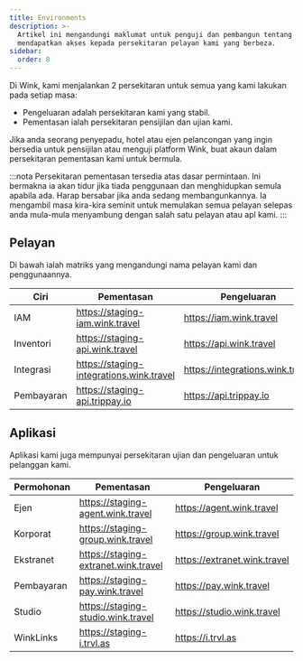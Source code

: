 ```yaml
---
title: Environments
description: >-
  Artikel ini mengandungi maklumat untuk penguji dan pembangun tentang cara
  mendapatkan akses kepada persekitaran pelayan kami yang berbeza.
sidebar:
  order: 8
---
```

Di Wink, kami menjalankan 2 persekitaran untuk semua yang kami lakukan pada setiap masa:

* Pengeluaran adalah persekitaran kami yang stabil.
* Pementasan ialah persekitaran pensijilan dan ujian kami.

Jika anda seorang penyepadu, hotel atau ejen pelancongan yang ingin bersedia untuk pensijilan atau menguji platform Wink, buat akaun dalam persekitaran pementasan kami untuk bermula.

:::nota
Persekitaran pementasan tersedia atas dasar permintaan. Ini bermakna ia akan tidur jika tiada penggunaan dan menghidupkan semula apabila ada. Harap bersabar jika anda sedang membangunkannya. Ia mengambil masa kira-kira seminit untuk memulakan semua pelayan selepas anda mula-mula menyambung dengan salah satu pelayan atau apl kami.
:::

## Pelayan

Di bawah ialah matriks yang mengandungi nama pelayan kami dan penggunaannya.

| Ciri | Pementasan | Pengeluaran
| ------- | ------- | ---------- |
| IAM | https://staging-iam.wink.travel | https://iam.wink.travel |
| Inventori | https://staging-api.wink.travel | https://api.wink.travel |
| Integrasi | https://staging-integrations.wink.travel | https://integrations.wink.travel |
| Pembayaran | https://staging-api.trippay.io | https://api.trippay.io |

## Aplikasi

Aplikasi kami juga mempunyai persekitaran ujian dan pengeluaran untuk pelanggan kami.

| Permohonan | Pementasan | Pengeluaran
| ------- | ------- | ---------- |
| Ejen | https://staging-agent.wink.travel | https://agent.wink.travel |
| Korporat | https://staging-group.wink.travel | https://group.wink.travel |
| Ekstranet | https://staging-extranet.wink.travel | https://extranet.wink.travel |
| Pembayaran | https://staging-pay.wink.travel | https://pay.wink.travel |
| Studio | https://staging-studio.wink.travel | https://studio.wink.travel |
| WinkLinks | https://staging-i.trvl.as | https://i.trvl.as |

